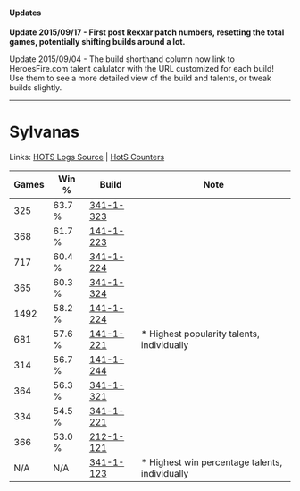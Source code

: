 #### Updates
**Update 2015/09/17 - First post Rexxar patch numbers, resetting the total games, potentially shifting builds around a lot.**

Update 2015/09/04 - The build shorthand column now link to HeroesFire.com talent calulator with the URL customized for each build!  
Use them to see a more detailed view of the build and talents, or tweak builds slightly.

***

# Sylvanas

Links: [HOTS Logs Source](https://www.hotslogs.com/Sitewide/HeroDetails?Hero=Sylvanas) | [HotS Counters](http://hotscounters.com/#/hero/Sylvanas)

Games  | Win %  | Build     | Note
-----  | -----  | -----     | ----
325    | 63.7 % | [341-1-323](http://www.heroesfire.com/hots/talent-calculator/sylvanas#pAFx) | 
368    | 61.7 % | [141-1-223](http://www.heroesfire.com/hots/talent-calculator/sylvanas#hXyN) | 
717    | 60.4 % | [341-1-224](http://www.heroesfire.com/hots/talent-calculator/sylvanas#pAEO) | 
365    | 60.3 % | [341-1-324](http://www.heroesfire.com/hots/talent-calculator/sylvanas#pAFy) | 
1492   | 58.2 % | [141-1-224](http://www.heroesfire.com/hots/talent-calculator/sylvanas#hXyO) | 
681    | 57.6 % | [141-1-221](http://www.heroesfire.com/hots/talent-calculator/sylvanas#hXyL) | * Highest popularity talents, individually
314    | 56.7 % | [141-1-244](http://www.heroesfire.com/hots/talent-calculator/sylvanas#hXyi) | 
364    | 56.3 % | [341-1-321](http://www.heroesfire.com/hots/talent-calculator/sylvanas#pAFv) | 
334    | 54.5 % | [341-1-221](http://www.heroesfire.com/hots/talent-calculator/sylvanas#pAEL) | 
366    | 53.0 % | [212-1-121](http://www.heroesfire.com/hots/talent-calculator/sylvanas#kFGX) | 
N/A    | N/A    | [341-1-123](http://www.heroesfire.com/hots/talent-calculator/sylvanas#pACp) | * Highest win percentage talents, individually

